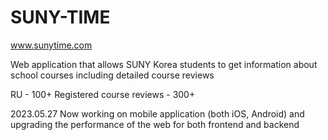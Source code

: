 # SUNY-TIME
www.sunytime.com

Web application that allows SUNY Korea students to get information about school courses including detailed course reviews

RU - 100+
Registered course reviews - 300+

2023.05.27
Now working on mobile application (both iOS, Android) and upgrading the performance of the web for both frontend and backend

